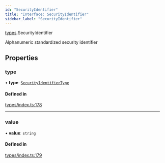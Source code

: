 ```yaml
---
id: "SecurityIdentifier"
title: "Interface: SecurityIdentifier"
sidebar_label: "SecurityIdentifier"
---
```


[types](../../../modules/Types/Types.md).SecurityIdentifier

Alphanumeric standardized security identifier

## Properties

### type

• **type**: [`SecurityIdentifierType`](../../../enums/Types/SecurityIdentifierType/SecurityIdentifierType.md)

#### Defined in

[types/index.ts:178](https://github.com/PolymeshAssociation/polymesh-sdk/blob/2c78f6c34/src/types/index.ts#L178)

___

### value

• **value**: `string`

#### Defined in

[types/index.ts:179](https://github.com/PolymeshAssociation/polymesh-sdk/blob/2c78f6c34/src/types/index.ts#L179)
